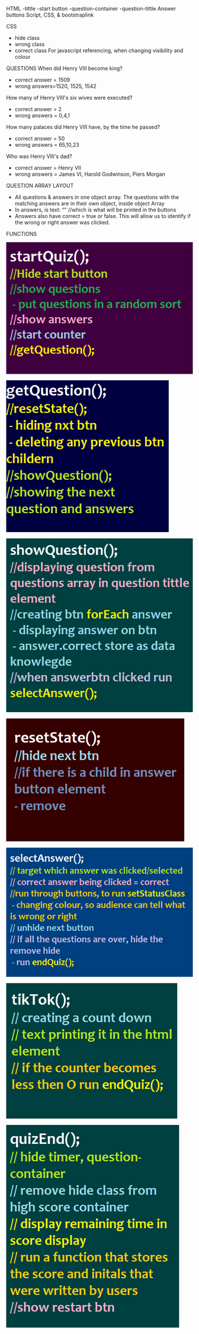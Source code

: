 HTML
-tittle
-start button
-question-container
-question-tittle
Answer buttons
Script, CSS, & bootstraplink

CSS
- hide class
- wrong class
- correct class
For javascript referencing, when changing visibility and colour

QUESTIONS
When did Henry VIII become king?
- correct answer = 1509
- wrong answers=1520, 1525, 1542

How many of Henry VIII's six wives were executed?
- correct answer = 2
- wrong answers = 0,4,1

How many palaces did Henry VIII have, by the time he passed?
- correct answer = 50
- wrong answers = 65,10,23

Who was Henry VIII's dad?
- correct answer = Henry VII
- wrong answers = James VI, Harold Godwinson, Piers Morgan

QUESTION ARRAY LAYOUT
-	All questions & answers in one object array. The questions with the matching answers are in their own object, inside object Array
-	In answers, is text: “” //which is what will be printed in the buttons 
-	Answers also have correct = true or false. This will allow us to identify if the wrong or right answer was clicked.


FUNCTIONS

![startquizfunc](/assests/start-quiz-func.png)

![getquestionfunc](/assests/get-question-func.png)

![showquestionfunc](/assests/show-question-func.png)

![resetstate](/assests/reset-state-func.png)

![sectectanswerfunc](/assests/selesct-answer-func.png)

![countdowntimer](/assests/tiktok-func.png)

![endquizfunc](/assests/end-quiz-func.png)